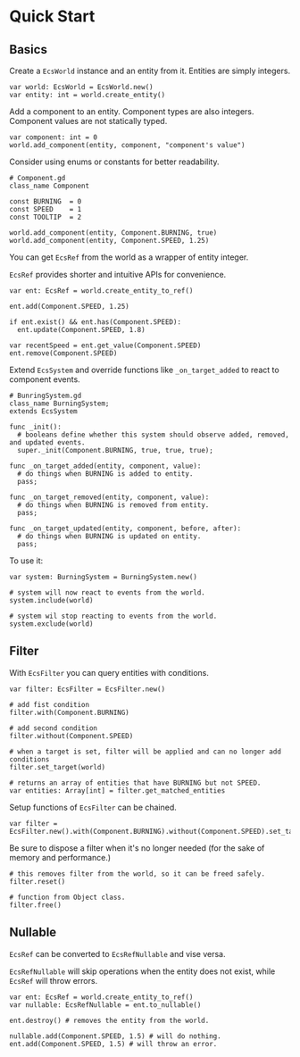 # Quick Start
## Basics
Create a `EcsWorld` instance and an entity from it.
Entities are simply integers.
```
var world: EcsWorld = EcsWorld.new()
var entity: int = world.create_entity()
```

Add a component to an entity. 
Component types are also integers. Component values are not statically typed.

```
var component: int = 0
world.add_component(entity, component, "component's value")
```

Consider using enums or constants for better readability.
```
# Component.gd
class_name Component

const BURNING  = 0
const SPEED    = 1
const TOOLTIP  = 2
```
```
world.add_component(entity, Component.BURNING, true)
world.add_component(entity, Component.SPEED, 1.25)
```
You can get `EcsRef` from the world as a wrapper of entity integer.

`EcsRef` provides shorter and intuitive APIs for convenience.
```
var ent: EcsRef = world.create_entity_to_ref()

ent.add(Component.SPEED, 1.25)

if ent.exist() && ent.has(Component.SPEED):
  ent.update(Component.SPEED, 1.8)

var recentSpeed = ent.get_value(Component.SPEED) 
ent.remove(Component.SPEED)
```

Extend `EcsSystem` and override functions like `_on_target_added` to react to component events. 
```
# BunringSystem.gd
class_name BurningSystem;
extends EcsSystem

func _init():
  # booleans define whether this system should observe added, removed, and updated events.
  super._init(Component.BURNING, true, true, true);

func _on_target_added(entity, component, value):
  # do things when BURNING is added to entity.
  pass;

func _on_target_removed(entity, component, value):
  # do things when BURNING is removed from entity.
  pass;

func _on_target_updated(entity, component, before, after):
  # do things when BURNING is updated on entity.
  pass;
```
To use it:
```
var system: BurningSystem = BurningSystem.new()

# system will now react to events from the world.
system.include(world)

# system wil stop reacting to events from the world.
system.exclude(world)
```
## Filter
With `EcsFilter` you can query entities with conditions.
```
var filter: EcsFilter = EcsFilter.new()

# add fist condition 
filter.with(Component.BURNING)

# add second condition
filter.without(Component.SPEED)

# when a target is set, filter will be applied and can no longer add conditions
filter.set_target(world)

# returns an array of entities that have BURNING but not SPEED.
var entities: Array[int] = filter.get_matched_entities
```

Setup functions of `EcsFilter` can be chained.
```
var filter = EcsFilter.new().with(Component.BURNING).without(Component.SPEED).set_target(world)
```

Be sure to dispose a filter when it's no longer needed (for the sake of memory and performance.)
```
# this removes filter from the world, so it can be freed safely.
filter.reset()

# function from Object class.
filter.free()
```
## Nullable
`EcsRef` can be converted to `EcsRefNullable` and vise versa.

`EcsRefNullable` will skip operations when the entity does not exist, while `EcsRef` will throw errors.
```
var ent: EcsRef = world.create_entity_to_ref()
var nullable: EcsRefNullable = ent.to_nullable()

ent.destroy() # removes the entity from the world.

nullable.add(Component.SPEED, 1.5) # will do nothing.
ent.add(Component.SPEED, 1.5) # will throw an error.
```
